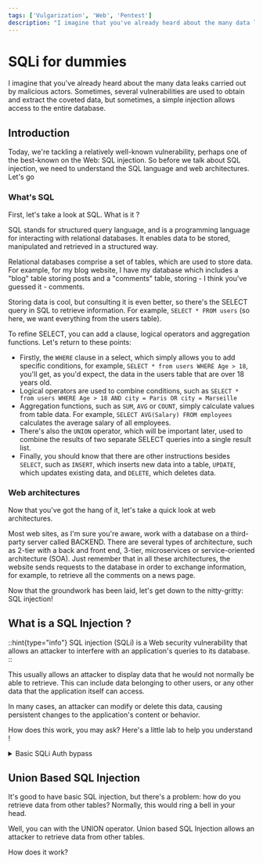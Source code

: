 ```yaml
---
tags: ['Vulgarization', 'Web', 'Pentest']
description: "I imagine that you've already heard about the many data leaks carried out by malicious actors. Sometimes, several vulnerabilities are used to obtain and extract the coveted data, but sometimes, a simple injection allows access to the entire database."
---
```


# SQLi for dummies

I imagine that you've already heard about the many data leaks carried out by malicious actors. Sometimes, several vulnerabilities are used to obtain and extract the coveted data, but sometimes, a simple injection allows access to the entire database.

## Introduction

Today, we're tackling a relatively well-known vulnerability, perhaps one of the best-known on the Web: SQL injection. So before we talk about SQL injection, we need to understand the SQL language and web architectures. Let's go

### What's SQL 

First, let's take a look at SQL. What is it ? 

SQL stands for structured query language, and is a programming language for interacting with relational databases. It enables data to be stored, manipulated and retrieved in a structured way.

Relational databases comprise a set of tables, which are used to store data. For example, for my blog website, I have my database which includes a "blog" table storing posts and a "comments" table, storing - I think you've guessed it - comments.

Storing data is cool, but consulting it is even better, so there's the SELECT query in SQL to retrieve information. For example, `SELECT * FROM users` (so here, we want everything from the users table).

To refine SELECT, you can add a clause, logical operators and aggregation functions. Let's return to these points: 

* Firstly, the `WHERE` clause in a select, which simply allows you to add specific conditions, for example, `SELECT * from users WHERE Age > 18`, you'll get, as you'd expect, the data in the users table that are over 18 years old.
* Logical operators are used to combine conditions, such as `SELECT * from users WHERE Age > 18 AND city = Paris OR city = Marseille`
* Aggregation functions, such as `SUM`, `AVG` or `COUNT`, simply calculate values from table data. For example, `SELECT AVG(Salary) FROM employees` calculates the average salary of all employees.
* There's also the `UNION` operator, which will be important later, used to combine the results of two separate SELECT queries into a single result list.
* Finally, you should know that there are other instructions besides `SELECT`, such as `INSERT`, which inserts new data into a table, `UPDATE`, which updates existing data, and `DELETE`, which deletes data.

### Web architectures

Now that you've got the hang of it, let's take a quick look at web architectures. 

Most web sites, as I'm sure you're aware, work with a database on a third-party server called BACKEND. There are several types of architecture, such as 2-tier with a back and front end, 3-tier, microservices or service-oriented architecture (SOA). Just remember that in all these architectures, the website sends requests to the database in order to exchange information, for example, to retrieve all the comments on a news page.

Now that the groundwork has been laid, let's get down to the nitty-gritty: SQL injection!

## What is a SQL Injection ?

::hint{type="info"}
SQL injection (SQLi) is a Web security vulnerability that allows an attacker to interfere with an application's queries to its database. 
::

This usually allows an attacker to display data that he would not normally be able to retrieve. This can include data belonging to other users, or any other data that the application itself can access. 

In many cases, an attacker can modify or delete this data, causing persistent changes to the application's content or behavior.

How does this work, you may ask? Here's a little lab to help you understand !

<details>
<summary class="summary">Basic SQLi Auth bypass</summary>
</details>

## Union Based SQL Injection 

It's good to have basic SQL injection, but there's a problem: how do you retrieve data from other tables? Normally, this would ring a bell in your head.

Well, you can with the UNION operator. Union based SQL Injection allows an attacker to retrieve data from other tables.

How does it work?
